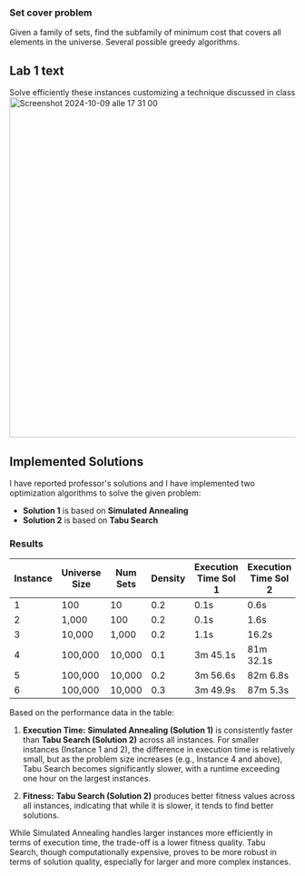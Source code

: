 ### Set cover problem
Given a family of sets, find the subfamily of minimum cost that covers all elements in the universe. Several possible greedy algorithms.

## Lab 1 text
Solve efficiently these instances customizing a technique discussed in class
<img width="600" alt="Screenshot 2024-10-09 alle 17 31 00" src="https://github.com/user-attachments/assets/6ddcee7e-1d36-4e8a-ac4b-db7c775eb993">

## Implemented Solutions

I have reported professor's solutions and I have implemented two optimization algorithms to solve the given problem:

- **Solution 1** is based on **Simulated Annealing**
- **Solution 2** is based on **Tabu Search**

### Results

| Instance | Universe Size | Num Sets | Density | Execution Time Sol 1 | Execution Time Sol 2 | Fitness Solution 1 | Fitness Solution 2 |
| --- | --- | --- | --- | --- | --- | --- | --- |
| 1 | 100 | 10 | 0.2 | 0.1s | 0.6s | -**301**.7654322960134 | -**283**.5373559355688 |
| 2 | 1,000 | 100 | 0.2 | 0.1s | 1.6s | -**7105**.292537437867 | -**6045**.412482547696 |
| 3 | 10,000 | 1,000 | 0.2 | 1.1s | 16.2s | -**359025**.4417471046 | -**194453**.43020167478 |
| 4 | 100,000 | 10,000 | 0.1 | 3m 45.1s | 81m 32.1s | -**105543124**.2185235 | -**15939984**.115404114 |
| 5 | 100,000 | 10,000 | 0.2 | 3m 56.6s | 82m 6.8s | -**231371537**.8134606 | -**34334262**.06071715 |
| 6 | 100,000 | 10,000 | 0.3 | 3m 49.9s | 87m 5.3s | -**347324626**.9237651 | -**56080103**.33176648 |


Based on the performance data in the table:

1. **Execution Time:** **Simulated Annealing (Solution 1)** is consistently faster than **Tabu Search (Solution 2)** across all instances. For smaller instances (Instance 1 and 2), the difference in execution time is relatively small, but as the problem size increases (e.g., Instance 4 and above), Tabu Search becomes significantly slower, with a runtime exceeding one hour on the largest instances.

2. **Fitness:** **Tabu Search (Solution 2)** produces better fitness values across all instances, indicating that while it is slower, it tends to find better solutions. 

While Simulated Annealing handles larger instances more efficiently in terms of execution time, the trade-off is a lower fitness quality. Tabu Search, though computationally expensive, proves to be more robust in terms of solution quality, especially for larger and more complex instances.
